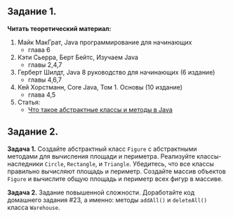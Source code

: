 ## Задание 1.

**Читать теоретический материал:**

1. Майк МакГрат, Java программирование для начинающих
   - глава 6
2. Кэти Сьерра, Берт Бейтс, Изучаем Java
   - главы 2,4,7
3. Герберт Шилдт, Java 8 руководство для начинающих (6 издание)
   - главы 4,6,7
4. Кей Хорстманн, Core Java, Том 1. Основы (10 издание)
   - глава 4,5
5. Статья:
   - [Что такое абстрактные классы и методы в Java](https://habr.com/ru/companies/piter/articles/738508/)


## Задание 2.

**Задача 1.**
Создайте абстрактный класс `Figure` с абстрактными методами для вычисления площади и периметра.
Реализуйте классы-наследники `Circle`, `Rectangle`, и `Triangle`.
Убедитесь, что все классы правильно вычисляют площадь и периметр.
Создайте массив объектов `Figure` и вычислите общую площадь и периметр всех фигур в массиве.

**Задача 2.**
Задание повышенной сложности. Доработайте код домашнего задания #23, а именно:
методы `addAll()` и `deleteAll()` класса `Warehouse`.
